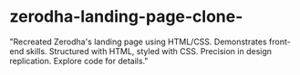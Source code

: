 # zerodha-landing-page-clone-
 "Recreated Zerodha's landing page using HTML/CSS. Demonstrates front-end skills. Structured with HTML, styled with CSS. Precision in design replication. Explore code for details."
